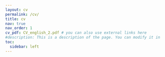 ```yaml
---
layout: cv
permalink: /cv/
title: cv
nav: true
nav_order: 1
cv_pdf: CV_english_2.pdf # you can also use external links here
#description: This is a description of the page. You can modify it in '_pages/cv.md'. You can also change or remove the top pdf download button.
toc:
  sidebar: left
---
```

